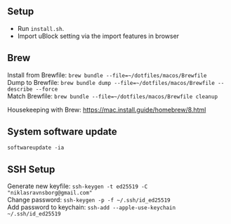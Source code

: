 ## Setup

- Run `install.sh`.
- Import uBlock setting via the import features in browser

## Brew

Install from Brewfile: `brew bundle --file=~/dotfiles/macos/Brewfile`  
Dump to Brewfile: `brew bundle dump --file=~/dotfiles/macos/Brewfile --describe --force`  
Match Brewfile: `brew bundle --file=~/dotfiles/macos/Brewfile cleanup`  

Housekeeping with Brew: https://mac.install.guide/homebrew/8.html

## System software update

`softwareupdate -ia`

## SSH Setup

Generate new keyfile: `ssh-keygen -t ed25519 -C "niklasravnsborg@gmail.com"`  
Change password: `ssh-keygen -p -f ~/.ssh/id_ed25519`  
Add password to keychain: `ssh-add --apple-use-keychain ~/.ssh/id_ed25519`  
